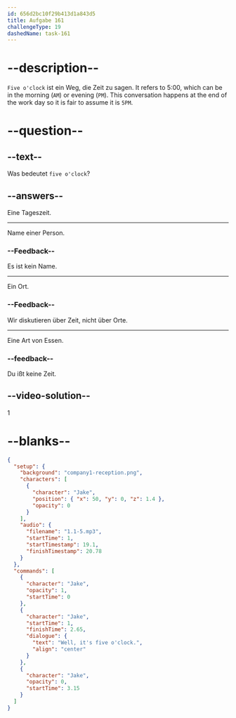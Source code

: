 ```yaml
---
id: 656d2bc10f29b413d1a843d5
title: Aufgabe 161
challengeType: 19
dashedName: task-161
---
```


# --description--

`Five o'clock` ist ein Weg, die Zeit zu sagen. It refers to 5:00, which can be in the morning (`AM`) or evening (`PM`). This conversation happens at the end of the work day so it is fair to assume it is `5PM`.

# --question--

## --text--

Was bedeutet `five o'clock`?

## --answers--

Eine Tageszeit.

---

Name einer Person.

### --Feedback--

Es ist kein Name.

---

Ein Ort.

### --Feedback--

Wir diskutieren über Zeit, nicht über Orte.

---

Eine Art von Essen.

### --feedback--

Du ißt keine Zeit.

## --video-solution--

1

# --blanks--

```json
{
  "setup": {
    "background": "company1-reception.png",
    "characters": [
      {
        "character": "Jake",
        "position": { "x": 50, "y": 0, "z": 1.4 },
        "opacity": 0
      }
    ],
    "audio": {
      "filename": "1.1-5.mp3",
      "startTime": 1,
      "startTimestamp": 19.1,
      "finishTimestamp": 20.78
    }
  },
  "commands": [
    {
      "character": "Jake",
      "opacity": 1,
      "startTime": 0
    },
    {
      "character": "Jake",
      "startTime": 1,
      "finishTime": 2.65,
      "dialogue": {
        "text": "Well, it's five o'clock.",
        "align": "center"
      }
    },
    {
      "character": "Jake",
      "opacity": 0,
      "startTime": 3.15
    }
  ]
}
```
